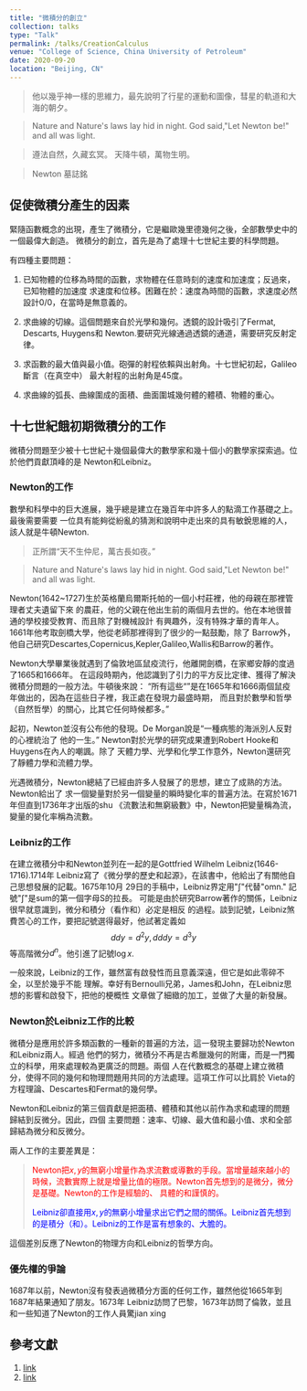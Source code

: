 ```yaml
---
title: "微積分的創立"
collection: talks
type: "Talk"
permalink: /talks/CreationCalculus
venue: "College of Science, China University of Petroleum"
date: 2020-09-20
location: "Beijing, CN"
---
```



>   他以幾乎神一樣的思維力，最先說明了行星的運動和圖像，彗星的軌道和大海的朝夕。
   
>   Nature and Nature's laws lay hid in night. God said,"Let Newton be!" and all was light.
   
>   遵法自然，久藏玄冥。
   天降牛頓，萬物生明。

>   Newton 墓誌銘

## 促使微積分產生的因素
緊隨函數概念的出現，產生了微積分，它是繼歐幾里德幾何之後，全部數學史中的一個最偉大創造。
微積分的創立，首先是為了處理十七世紀主要的科學問題。

有四種主要問題：

1. 已知物體的位移為時間的函數，求物體在任意時刻的速度和加速度；反過來，已知物體的加速度
   求速度和位移。困難在於：速度為時間的函數，求速度必然設計0/0，在當時是無意義的。
   
2. 求曲線的切線。這個問題來自於光學和幾何。透鏡的設計吸引了Fermat, Descarts, Huygens和
   Newton.要研究光線通過透鏡的通道，需要研究反射定律。
   
3. 求函數的最大值與最小值。砲彈的射程依賴與出射角。十七世紀初起，Galileo斷言（在真空中）
   最大射程的出射角是45度。
   
4. 求曲線的弧長、曲線圍成的面積、曲面圍城幾何體的體積、物體的重心。

## 十七世紀餓初期微積分的工作

微積分問題至少被十七世紀十幾個最偉大的數學家和幾十個小的數學家探索過。位於他們貢獻頂峰的是
Newton和Leibniz。

### Newton的工作
數學和科學中的巨大進展，幾乎總是建立在幾百年中許多人的點滴工作基礎之上。最後需要需要
一位具有能夠從紛亂的猜測和說明中走出來的具有敏銳思維的人，該人就是牛頓Newton. 

> 正所謂“天不生仲尼，萬古長如夜。”

> Nature and Nature's laws lay hid in night. God said,"Let Newton be!" and 
> all was light.

Newton(1642~1727)生於英格蘭烏爾斯托帕的一個小村莊裡，他的母親在那裡管理者丈夫遺留下來
的農莊，他的父親在他出生前的兩個月去世的。他在本地很普通的學校接受教育、而且除了對機械設計
有興趣外，沒有特殊才華的青年人。1661年他考取劍橋大學，他從老師那裡得到了很少的一點鼓勵，除了
Barrow外，他自己研究Descartes,Copernicus,Kepler,Galileo,Wallis和Barrow的著作。

Newton大學畢業後就遇到了倫敦地區鼠疫流行，他離開劍橋，在家鄉安靜的度過了1665和1666年。
在這段時期內，他認識到了引力的平方反比定律、獲得了解決微積分問題的一般方法。牛頓後來說：
“所有這些“”是在1665年和1666兩個鼠疫年做出的，因為在這些日子裡，我正處在發現力最盛時期，
而且對於數學和哲學（自然哲學）的關心，比其它任何時候都多。”

起初，Newton並沒有公布他的發現。De Morgan說是“一種病態的海派別人反對的心裡統治了
他的一生。” Newton對於光學的研究成果遭到Robert Hooke和Huygens在內人的嘲諷。除了
天體力學、光學和化學工作意外，Newton還研究了靜體力學和流體力學。

光遇微積分，Newton總結了已經由許多人發展了的思想，建立了成熟的方法。Newton給出了
求一個變量對於另一個變量的瞬時變化率的普遍方法。在寫於1671年但直到1736年才出版的shu
《流數法和無窮級數》中，Newton把變量稱為流，變量的變化率稱為流數。

### Leibniz的工作

在建立微積分中和Newton並列在一起的是Gottfried Wilhelm Leibniz(1646-1716).1714年
Leibniz寫了《微分學的歷史和起源》，在該書中，他給出了有關他自己思想發展的記載。1675年10月
29日的手稿中，Leibniz界定用"$\int$"代替"omn." 記號"$\int$"是sum的第一個字母S的拉長。
可能是由於研究Barrow著作的關係，Leibniz很早就意識到，微分和積分（看作和）必定是相反
的過程。談到記號，Leibniz煞費苦心的工作，要把記號選得最好，他試著定義如
$$ddy = d^2y, dddy = d^3y$$
等高階微分$d^n$。他引進了記號$\log x$.

一般來說，Leibniz的工作，雖然富有啟發性而且意義深遠，但它是如此零碎不全，以至於幾乎不能
理解。幸好有Bernoulli兄弟，James和John，在Leibniz思想的影響和啟發下，把他的梗概性
文章做了細緻的加工，並做了大量的新發展。

### Newton於Leibniz工作的比較
微積分是應用於許多類函數的一種新的普遍的方法，這一發現主要歸功於Newton和Leibniz兩人。經過
他們的努力，微積分不再是古希臘幾何的附庸，而是一門獨立的科學，用來處理較為更廣泛的問題。兩個
人在代數概念的基礎上建立微積分，使得不同的幾何和物理問題用共同的方法處理。這項工作可以比肩於
Vieta的方程理論、Descartes和Fermat的幾何學。

Newton和Leibniz的第三個貢獻是把面積、體積和其他以前作為求和處理的問題歸結到反微分。因此，四個
主要問題：速率、切線、最大值和最小值、求和全部歸結為微分和反微分。

兩人工作的主要差異是：
> <span style="color:red">Newton把$x,y$的無窮小增量作為求流數或導數的手段。當增量越來越小的時候，流數實際上就是增量比值的極限。Newton首先想到的是微分，微分是基礎。Newton的工作是經驗的、
> 具體的和謹慎的。
>
>
> </span><span style="color:blue">Leibniz卻直接用$x,y$的無窮小增量求出它們之間的關係。Leibniz首先想到的是積分（和）。Leibniz的工作是富有想象的、大膽的。</span>

這個差別反應了Newton的物理方向和Leibniz的哲學方向。

### 優先權的爭論


1687年以前，Newton沒有發表過微積分方面的任何工作，雖然他從1665年到1687年結果通知了朋友。1673年
Leibniz訪問了巴黎，1673年訪問了倫敦，並且和一些知道了Newton的工作人員驚jian xing



## 參考文獻

1. [link](https://wiki.mbalib.com/zh-tw/%E5%8B%92%E5%86%85%C2%B7%E7%AC%9B%E5%8D%A1%E5%B0%94)
2. [link](http://math1.ck.tp.edu.tw/%E6%9E%97%E4%BF%A1%E5%AE%89/%E5%AD%B8%E8%A1%93%E7%A0%94%E7%A9%B6/%E6%95%B8%E5%AD%B8%E5%B0%88%E9%A1%8C/%E6%B7%BA%E8%AB%87%E5%B9%BE%E5%80%8B%E6%95%B8%E5%AD%B8%E8%A7%A3%E9%A1%8C%E7%9A%84%E7%AD%96%E7%95%A5.doc)


 
 
